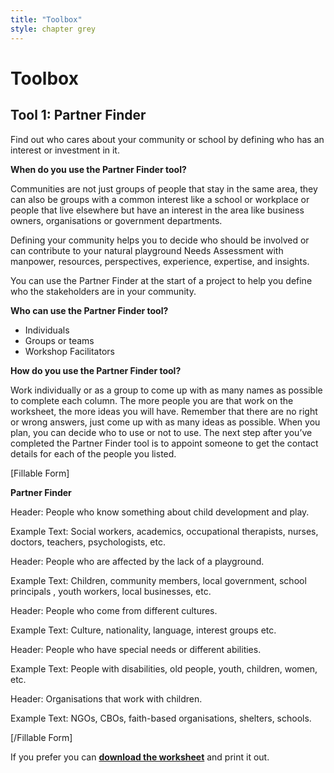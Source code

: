 ```yaml
---
title: "Toolbox"
style: chapter grey
---
```


# Toolbox

## Tool 1: Partner Finder

Find out who cares about your community or school by defining who has an interest or investment in it.

**When do you use the Partner Finder tool?**

Communities are not just groups of people that stay in the same area, they can also be groups with a common interest like a school or workplace or people that live elsewhere but have an interest in the area like business owners, organisations or government departments.

Defining your community helps you to decide who should be involved or can contribute to your natural playground Needs Assessment with manpower, resources, perspectives, experience, expertise, and insights.

You can use the Partner Finder at the start of a project to help you define who the stakeholders are in your community.

**Who can use the Partner Finder tool?**

-   Individuals
-   Groups or teams
-   Workshop Facilitators

**How do you use the Partner Finder tool?**

Work individually or as a group to come up with as many names as possible to complete each column. The more people you are that work on the worksheet, the more ideas you will have. Remember that there are no right or wrong answers, just come up with as many ideas as possible. When you plan, you can decide who to use or not to use. The next step after you’ve completed the Partner Finder tool is to appoint someone to get the contact details for each of the people you listed.

[Fillable Form]

**Partner Finder**

Header: People who know something about child development and play.

Example Text: Social workers, academics, occupational therapists, nurses, doctors, teachers, psychologists, etc.

Header: People who are affected by the lack of a playground.

Example Text: Children, community members, local government, school principals , youth workers, local businesses, etc.

Header: People who come from different cultures.

Example Text: Culture, nationality, language, interest groups etc.

Header: People who have special needs or different abilities.

Example Text: People with disabilities, old people, youth, children, women, etc.

Header: Organisations that work with children.

Example Text: NGOs, CBOs, faith-based organisations, shelters, schools.

[/Fillable Form]

If you prefer you can [**download the worksheet**](AW-partner-finder) and print it out.

